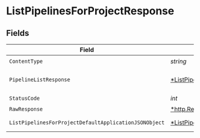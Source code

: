 # ListPipelinesForProjectResponse


## Fields

| Field                                                                                                                      | Type                                                                                                                       | Required                                                                                                                   | Description                                                                                                                |
| -------------------------------------------------------------------------------------------------------------------------- | -------------------------------------------------------------------------------------------------------------------------- | -------------------------------------------------------------------------------------------------------------------------- | -------------------------------------------------------------------------------------------------------------------------- |
| `ContentType`                                                                                                              | *string*                                                                                                                   | :heavy_check_mark:                                                                                                         | N/A                                                                                                                        |
| `PipelineListResponse`                                                                                                     | [*ListPipelinesForProjectPipelineListResponse](../../models/operations/listpipelinesforprojectpipelinelistresponse.md)     | :heavy_minus_sign:                                                                                                         | A sequence of pipelines.                                                                                                   |
| `StatusCode`                                                                                                               | *int*                                                                                                                      | :heavy_check_mark:                                                                                                         | N/A                                                                                                                        |
| `RawResponse`                                                                                                              | [*http.Response](https://pkg.go.dev/net/http#Response)                                                                     | :heavy_minus_sign:                                                                                                         | N/A                                                                                                                        |
| `ListPipelinesForProjectDefaultApplicationJSONObject`                                                                      | [*ListPipelinesForProjectDefaultApplicationJSON](../../models/operations/listpipelinesforprojectdefaultapplicationjson.md) | :heavy_minus_sign:                                                                                                         | Error response.                                                                                                            |